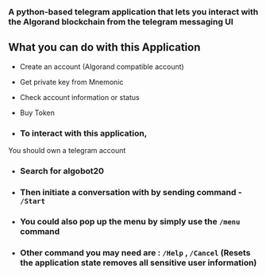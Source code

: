 ### A python-based telegram application that lets you interact with the Algorand blockchain from the telegram messaging UI
## **What you can do with this Application** 
- Create an account (Algorand compatible account) 
- Get private key from Mnemonic 
- Check account information or status 
- Buy Token  

- ### To interact with this application, 
You should own a telegram account 
- ### Search for algobot20 
- ### Then initiate a conversation with by sending command - `/Start` 
- ### You could also pop up the menu by simply use the `/menu` command 
- ### Other command you may need are : `/Help` , `/Cancel` (Resets the application state removes all sensitive user information)
